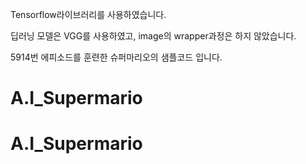 Tensorflow라이브러리를 사용하였습니다. 

딥러닝 모델은 VGG를 사용하였고, image의 wrapper과정은 하지 않았습니다.

5914번 에피소드를 훈련한 슈퍼마리오의 샘플코드 입니다.
# A.I_Supermario
# A.I_Supermario

